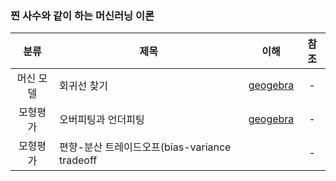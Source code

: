 ### 찐 사수와 같이 하는 머신러닝 이론 
| 분류 | 제목 | 이해 | 참조 |
| :---: | --- | :---: | :---: |
|머신 모델|회귀선 찾기|[geogebra](https://www.geogebra.org/classic/x3mvrwan)|-|
|모형평가|오버피팅과 언더피팅|[geogebra](https://www.geogebra.org/classic/x3mvrwan)|-|
|모형평가|편향-분산 트레이드오프(bias-variance tradeoff||-|
